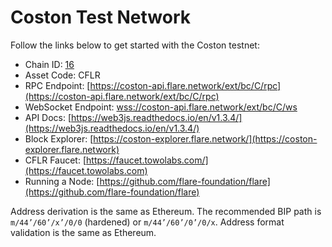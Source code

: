 # Coston Test Network

Follow the links below to get started with the Coston testnet:

* Chain ID: [16](https://github.com/ethereum-lists/chains/blob/master/_data/chains/eip155-16.json)
* Asset Code: CFLR
* RPC Endpoint: [https://coston-api.flare.network/ext/bc/C/rpc](https://coston-api.flare.network/ext/bc/C/rpc)
* WebSocket Endpoint: [wss://coston-api.flare.network/ext/bc/C/ws](wss://coston-api.flare.network/ext/bc/C/ws)
* API Docs: [https://web3js.readthedocs.io/en/v1.3.4/](https://web3js.readthedocs.io/en/v1.3.4/)
* Block Explorer: [https://coston-explorer.flare.network/](https://coston-explorer.flare.network)
* CFLR Faucet: [https://faucet.towolabs.com/](https://faucet.towolabs.com)
* Running a Node: [https://github.com/flare-foundation/flare](https://github.com/flare-foundation/flare)

Address derivation is the same as Ethereum.
The recommended BIP path is `m/44’/60’/x’/0/0` (hardened) or `m/44’/60’/0’/0/x`.
Address format validation is the same as Ethereum.
